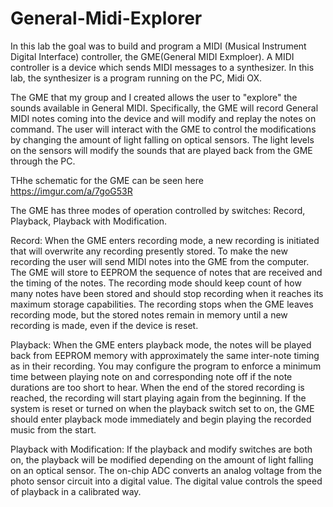 # General-Midi-Explorer
In this lab the goal was to build and program a MIDI (Musical Instrument Digital Interface) controller, the GME(General MIDI Exmploer). A MIDI controller is a device which sends MIDI messages to a synthesizer. In this lab, the synthesizer is a program
running on the PC, Midi OX.

The GME that my group and I created allows the user to "explore" the sounds available in General MIDI. Specifically, the GME
will record General MIDI notes coming into the device and will modify and replay the notes on command. The user will
interact with the GME to control the modifications by changing the amount of light falling on optical sensors. The light levels
on the sensors will modify the sounds that are played back from the GME through the PC.

THhe schematic for the GME can be seen here https://imgur.com/a/7goG53R


The GME has three modes of operation controlled by switches: Record, Playback, Playback with Modification.

Record: When the GME enters recording mode, a new recording is initiated that will overwrite any recording presently stored.
To make the new recording the user will send MIDI notes into the GME from the computer. The GME will store to EEPROM
the sequence of notes that are received and the timing of the notes. The recording mode should keep count of how many notes
have been stored and should stop recording when it reaches its maximum storage capabilities. The recording stops when the
GME leaves recording mode, but the stored notes remain in memory until a new recording is made, even if the device is reset.

Playback: When the GME enters playback mode, the notes will be played back from EEPROM memory with approximately
the same inter-note timing as in their recording. You may configure the program to enforce a minimum time between playing
note on and corresponding note off if the note durations are too short to hear. When the end of the stored recording is reached,
the recording will start playing again from the beginning. If the system is reset or turned on when the playback switch set to on,
the GME should enter playback mode immediately and begin playing the recorded music from the start.

Playback with Modification: If the playback and modify switches are both on, the playback will be modified depending on the
amount of light falling on an optical sensor. The on-chip ADC converts an analog voltage from the photo sensor circuit into a
digital value. The digital value controls the speed of playback in a calibrated way. 
